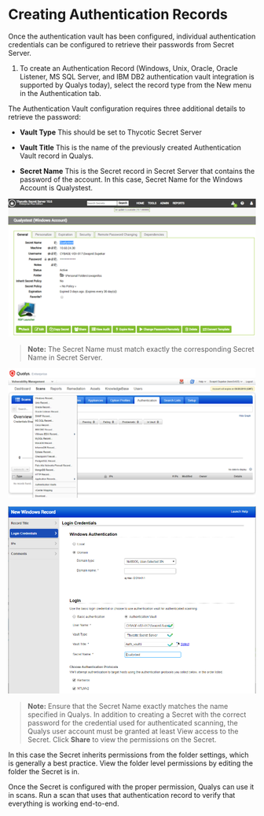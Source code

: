 [title]: # (Creating Authentication Records)
[tags]: # (authentication)
[priority]: # (102)
# Creating Authentication Records

Once the authentication vault has been configured, individual authentication credentials can be configured to retrieve their passwords from Secret Server.

1. To create an Authentication Record (Windows, Unix, Oracle, Oracle Listener, MS SQL Server, and IBM DB2 authentication vault integration is supported by Qualys today), select the record type from the New menu in the Authentication tab.

The Authentication Vault configuration requires three additional details to retrieve the password:

   * __Vault Type__ This should be set to Thycotic Secret Server

   * __Vault Title__ This is the name of the previously created Authentication Vault
record in Qualys.

   * __Secret Name__ This is the Secret record in Secret Server that contains the password of the account. In this case, Secret Name for the Windows Account is Qualystest.

   ![](images/04406781d2766cb12e6cd80295ddf720.png)

   >**Note:** The Secret Name must match exactly the corresponding Secret Name in Secret Server.

   ![](images/5dba153bfbc183db8d3f1c76509bdc1f.png)

   ![](images/ebba909256bbf9f102202f48d64b4b04.png)

   >**Note:** Ensure that the Secret Name exactly matches the name specified in Qualys. In addition to creating a Secret with the correct password for the credential used for authenticated scanning, the Qualys user account must be granted at least View access to the Secret. Click __Share__ to view the permissions on the Secret.

In this case the Secret inherits permissions from the folder settings, which is generally a best practice. View the folder level permissions by editing the folder the Secret is in.

Once the Secret is configured with the proper permission, Qualys can use it in scans. Run a scan that uses that authentication record to verify that everything is working end-to-end.
